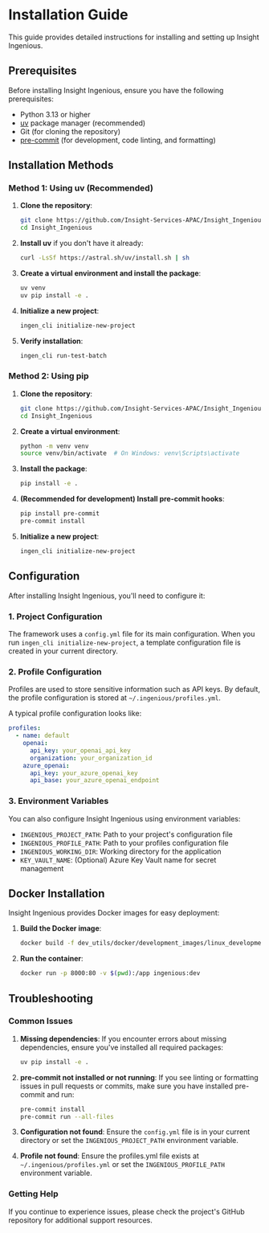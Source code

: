 # Installation Guide

This guide provides detailed instructions for installing and setting up Insight Ingenious.

## Prerequisites

Before installing Insight Ingenious, ensure you have the following prerequisites:

- Python 3.13 or higher
- [uv](https://docs.astral.sh/uv/) package manager (recommended)
- Git (for cloning the repository)
- [pre-commit](https://pre-commit.com/) (for development, code linting, and formatting)

## Installation Methods

### Method 1: Using uv (Recommended)

1. **Clone the repository**:
   ```bash
   git clone https://github.com/Insight-Services-APAC/Insight_Ingenious.git
   cd Insight_Ingenious
   ```

2. **Install uv** if you don't have it already:
   ```bash
   curl -LsSf https://astral.sh/uv/install.sh | sh
   ```

3. **Create a virtual environment and install the package**:
   ```bash
   uv venv
   uv pip install -e .
   ```

4. **Initialize a new project**:
   ```bash
   ingen_cli initialize-new-project
   ```

5. **Verify installation**:
   ```bash
   ingen_cli run-test-batch
   ```

### Method 2: Using pip

1. **Clone the repository**:
   ```bash
   git clone https://github.com/Insight-Services-APAC/Insight_Ingenious.git
   cd Insight_Ingenious
   ```

2. **Create a virtual environment**:
   ```bash
   python -m venv venv
   source venv/bin/activate  # On Windows: venv\Scripts\activate
   ```

3. **Install the package**:
   ```bash
   pip install -e .
   ```

4. **(Recommended for development) Install pre-commit hooks**:
   ```bash
   pip install pre-commit
   pre-commit install
   ```

5. **Initialize a new project**:
   ```bash
   ingen_cli initialize-new-project
   ```

## Configuration

After installing Insight Ingenious, you'll need to configure it:

### 1. Project Configuration

The framework uses a `config.yml` file for its main configuration. When you run `ingen_cli initialize-new-project`, a template configuration file is created in your current directory.

### 2. Profile Configuration

Profiles are used to store sensitive information such as API keys. By default, the profile configuration is stored at `~/.ingenious/profiles.yml`.

A typical profile configuration looks like:

```yaml
profiles:
  - name: default
    openai:
      api_key: your_openai_api_key
      organization: your_organization_id
    azure_openai:
      api_key: your_azure_openai_key
      api_base: your_azure_openai_endpoint
```

### 3. Environment Variables

You can also configure Insight Ingenious using environment variables:

- `INGENIOUS_PROJECT_PATH`: Path to your project's configuration file
- `INGENIOUS_PROFILE_PATH`: Path to your profiles configuration file
- `INGENIOUS_WORKING_DIR`: Working directory for the application
- `KEY_VAULT_NAME`: (Optional) Azure Key Vault name for secret management

## Docker Installation

Insight Ingenious provides Docker images for easy deployment:

1. **Build the Docker image**:
   ```bash
   docker build -f dev_utils/docker/development_images/linux_development_image_python.dockerfile -t ingenious:dev .
   ```

2. **Run the container**:
   ```bash
   docker run -p 8000:80 -v $(pwd):/app ingenious:dev
   ```

## Troubleshooting

### Common Issues

1. **Missing dependencies**:
   If you encounter errors about missing dependencies, ensure you've installed all required packages:
   ```bash
   uv pip install -e .
   ```

2. **pre-commit not installed or not running**:
   If you see linting or formatting issues in pull requests or commits, make sure you have installed pre-commit and run:
   ```bash
   pre-commit install
   pre-commit run --all-files
   ```

3. **Configuration not found**:
   Ensure the `config.yml` file is in your current directory or set the `INGENIOUS_PROJECT_PATH` environment variable.

4. **Profile not found**:
   Ensure the profiles.yml file exists at `~/.ingenious/profiles.yml` or set the `INGENIOUS_PROFILE_PATH` environment variable.

### Getting Help

If you continue to experience issues, please check the project's GitHub repository for additional support resources.
